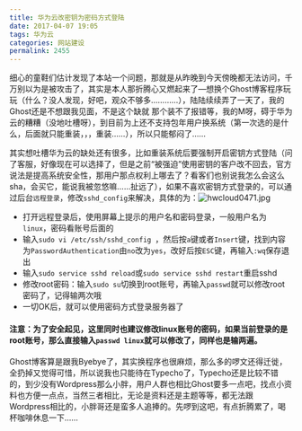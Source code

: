 ```yaml
---
title: 华为云改密钥为密码方式登陆
date: 2017-04-07 19:05
tags: 华为云
categories: 网站建设
permalink: 2455
---
```


细心的童鞋们估计发现了本站一个问题，那就是从昨晚到今天傍晚都无法访问，千万别以为是被攻击了，其实是本人那折腾心又燃起来了—想换个Ghost博客程序玩玩（什么？没人发现，好吧，观众不够多…………），陆陆续续弄了一天了，我的Ghost还是不想跟我见面，不是这个缺就 那个装不了报错等，我的M呀，碍于华为云的糟糟（没地吐槽呀），到目前为上还不支持包年用户换系统（第一次选的是什么，后面就只能重装，，，重装……），所以只能郁闷了……


<!--more-->

其实想吐槽华为云的缺处还有很多，比如重装系统后要强制开启密钥方式登陆（问了客服，好像现在可以选择了，但是之前“被强迫”使用密钥的客户改不回去，官方说法是提高系统安全性，那用户那点权利上哪去了？看客们也别说我怎么会这么sha，会买它，能说我被忽悠嘛……扯远了），如果不喜欢密钥方式登录的，可以通过后台` 远程登录 `，修改` sshd_config `来解决，具体的为：![hwcloud0471.jpg][1]
 - 打开远程登录后，使用屏幕上提示的用户名和密码登录，一般用户名为` linux `，密码看账号后面的
 - 输入`sudo vi /etc/ssh/sshd_config `，然后按` a `键或者` Insert `键，找到内容为`PasswordAuthentication`由` no `改为` yes `，改好后按` ESC `键，再输入` :wq `保存退出
 - 输入` sudo service sshd reload `或` sudo service sshd restart `重启sshd
 - 修改root密码：输入` sudo su `切换到root账号，再输入` passwd `就可以修改root密码了，记得输两次哦
 - 一切OK后，就可以使用密码方式登录服务器了
#### 注意：为了安全起见，这里同时也建议修改linux账号的密码，如果当前登录的是root账号，那么直接输入` passwd linux `就可以修改了，同样也是输两遍。
Ghost博客算是跟我Byebye了，其实换程序也很麻烦，那么多的啰文还得迁徙，全扔掉又觉得可惜，所以说我也只能待在Typecho了，Typecho还是比较不错的，到少没有Wordpress那么小胖，用户人群也相比Ghost要多一点吧，找点小资料也方便一点点，当然三者相比，无论是资料还是主题等等，都无法跟Wordpress相比的，小胖哥还是蛮多人追捧的。先啰到这吧，有点折腾累了，喝杯咖啡休息一下……




  [1]: https://cdn.uu126.cn/usr/uploads/2017/04/2214865385.jpg#shadow=true